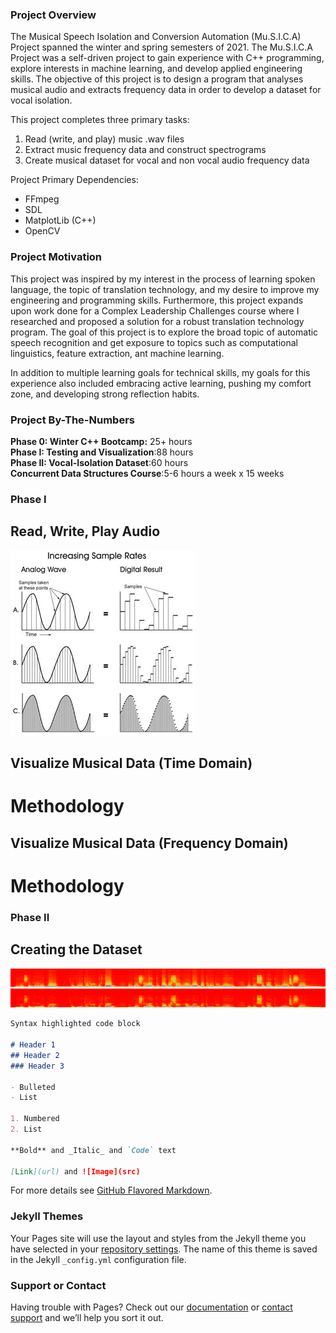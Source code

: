### Project Overview

The Musical Speech Isolation and Conversion Automation (Mu.S.I.C.A) Project spanned the winter and spring semesters of 2021. The Mu.S.I.C.A Project was a self-driven project to gain experience with C++ programming, explore interests in machine learning, and develop applied engineering skills. The objective of this project is to design a program that analyses musical audio and extracts frequency data in order to develop a dataset for vocal isolation. 

This project completes three primary tasks: <br/>
1. Read (write, and play) music .wav files
2. Extract music frequency data and construct spectrograms
3. Create musical dataset for vocal and non vocal audio frequency data

Project Primary Dependencies: <br/>
- FFmpeg
- SDL
- MatplotLib (C++)
- OpenCV

### Project Motivation

This project was inspired by my interest in the process of learning spoken language, the topic of translation technology, and my desire to improve my engineering and programming skills. Furthermore, this project expands upon work done for a Complex Leadership Challenges course where I researched and proposed a solution for a robust translation technology program. The goal of this project is to explore the broad topic of automatic speech recognition and get exposure to topics such as computational linguistics, feature extraction, ant machine learning. 

In addition to multiple learning goals for technical skills, my goals for this experience also included embracing active learning, pushing my comfort zone, and developing strong reflection habits.

### Project By-The-Numbers
**Phase 0: Winter C++ Bootcamp:** 25+ hours <br/>
**Phase I: Testing and Visualization**:88 hours <br/>
**Phase II: Vocal-Isolation Dataset**:60 hours <br/>
**Concurrent Data Structures Course**:5-6 hours a week x 15 weeks <br/>


### Phase I
## Read, Write, Play Audio
![](audf.png)
## Visualize Musical Data (Time Domain)
# Methodology

## Visualize Musical Data (Frequency Domain)
# Methodology

### Phase II
## Creating the Dataset
![No hanning window](noHanns.png)
![Hanning window](Hanns.png)




```markdown
Syntax highlighted code block

# Header 1
## Header 2
### Header 3

- Bulleted
- List

1. Numbered
2. List

**Bold** and _Italic_ and `Code` text

[Link](url) and ![Image](src)
```

For more details see [GitHub Flavored Markdown](https://guides.github.com/features/mastering-markdown/).

### Jekyll Themes

Your Pages site will use the layout and styles from the Jekyll theme you have selected in your [repository settings](https://github.com/bruceble/Mu.S.I.C.A./settings/pages). The name of this theme is saved in the Jekyll `_config.yml` configuration file.

### Support or Contact

Having trouble with Pages? Check out our [documentation](https://docs.github.com/categories/github-pages-basics/) or [contact support](https://support.github.com/contact) and we’ll help you sort it out.
